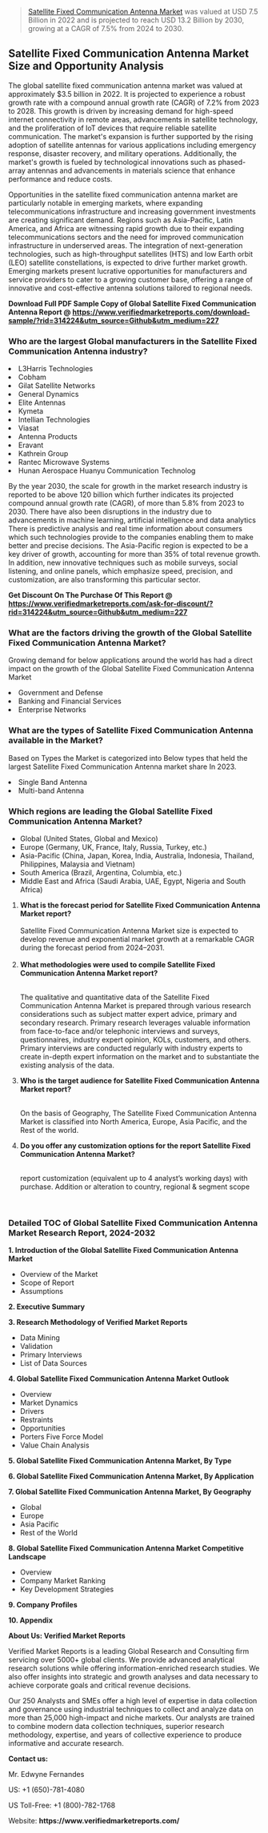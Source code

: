 <blockquote><p><p><a href="https://www.verifiedmarketreports.com/download-sample/?rid=314224&utm_source=Github&utm_medium=227" target="_blank">Satellite Fixed Communication Antenna Market</a> was valued at USD 7.5 Billion in 2022 and is projected to reach USD 13.2 Billion by 2030, growing at a CAGR of 7.5% from 2024 to 2030.</p></blockquote><p><h2>Satellite Fixed Communication Antenna Market Size and Opportunity Analysis</h2><p>The global satellite fixed communication antenna market was valued at approximately $3.5 billion in 2022. It is projected to experience a robust growth rate with a compound annual growth rate (CAGR) of 7.2% from 2023 to 2028. This growth is driven by increasing demand for high-speed internet connectivity in remote areas, advancements in satellite technology, and the proliferation of IoT devices that require reliable satellite communication. The market's expansion is further supported by the rising adoption of satellite antennas for various applications including emergency response, disaster recovery, and military operations. Additionally, the market's growth is fueled by technological innovations such as phased-array antennas and advancements in materials science that enhance performance and reduce costs.</p><p>Opportunities in the satellite fixed communication antenna market are particularly notable in emerging markets, where expanding telecommunications infrastructure and increasing government investments are creating significant demand. Regions such as Asia-Pacific, Latin America, and Africa are witnessing rapid growth due to their expanding telecommunications sectors and the need for improved communication infrastructure in underserved areas. The integration of next-generation technologies, such as high-throughput satellites (HTS) and low Earth orbit (LEO) satellite constellations, is expected to drive further market growth. Emerging markets present lucrative opportunities for manufacturers and service providers to cater to a growing customer base, offering a range of innovative and cost-effective antenna solutions tailored to regional needs.</p></p><p class=""><strong>Download Full PDF Sample Copy of Global Satellite Fixed Communication Antenna Report @ <a href="https://www.verifiedmarketreports.com/download-sample/?rid=314224&amp;utm_source=Github&amp;utm_medium=227" target="_blank">https://www.verifiedmarketreports.com/download-sample/?rid=314224&amp;utm_source=Github&amp;utm_medium=227</a></strong></p><h3 id="" class="">Who are the largest Global manufacturers in the Satellite Fixed Communication Antenna industry?</h3><p><li>L3Harris Technologies</li><li> Cobham</li><li> Gilat Satellite Networks</li><li> General Dynamics</li><li> Elite Antennas</li><li> Kymeta</li><li> Intellian Technologies</li><li> Viasat</li><li> Antenna Products</li><li> Eravant</li><li> Kathrein Group</li><li> Rantec Microwave Systems</li><li> Hunan Aerospace Huanyu Communication Technolog</li></p><div class=""><div class="" dir="" data-message-author-role="" data-message-id="" data-message-model-slug=""><div class=""><div class=""><div class=""><div class="" dir="" data-message-author-role="" data-message-id="" data-message-model-slug=""><div class=""><div class=""><p>By the year 2030, the scale for growth in the market research industry is reported to be above 120 billion which further indicates its projected compound annual growth rate (CAGR), of more than 5.8% from 2023 to 2030. There have also been disruptions in the industry due to advancements in machine learning, artificial intelligence and data analytics There is predictive analysis and real time information about consumers which such technologies provide to the companies enabling them to make better and precise decisions. The Asia-Pacific region is expected to be a key driver of growth, accounting for more than 35% of total revenue growth. In addition, new innovative techniques such as mobile surveys, social listening, and online panels, which emphasize speed, precision, and customization, are also transforming this particular sector.</p><p><strong>Get Discount On The Purchase Of This Report @&nbsp; <a href="https://www.verifiedmarketreports.com/ask-for-discount/?rid=314224&amp;utm_source=Github&amp;utm_medium=227" target="_blank">https://www.verifiedmarketreports.com/ask-for-discount/?rid=314224&amp;utm_source=Github&amp;utm_medium=227</a></strong></p></div></div></div></div></div></div></div></div><h3 id="" class="">What are the factors driving the growth of the Global Satellite Fixed Communication Antenna Market?</h3><p id="" class="">Growing demand for below applications around the world has had a direct impact on the growth of the Global Satellite Fixed Communication Antenna Market</p><p id="" class=""><li>Government and Defense</li><li> Banking and Financial Services</li><li> Enterprise Networks</li></p><h3 id="" class="">What are the types of Satellite Fixed Communication Antenna available in the Market?</h3><p id="" class="">Based on Types the Market is categorized into Below types that held the largest Satellite Fixed Communication Antenna market share In 2023.</p><p id="" class=""><li>Single Band Antenna</li><li> Multi-band Antenna</li></p><h3 id="" class="">Which regions are leading the Global Satellite Fixed Communication Antenna Market?</h3><ul><li>Global (United States, Global and Mexico)</li><li>Europe (Germany, UK, France, Italy, Russia, Turkey, etc.)</li><li>Asia-Pacific (China, Japan, Korea, India, Australia, Indonesia, Thailand, Philippines, Malaysia and Vietnam)</li><li>South America (Brazil, Argentina, Columbia, etc.)</li><li>Middle East and Africa (Saudi Arabia, UAE, Egypt, Nigeria and South Africa)</li></ul><p><ol><li><strong>What is the forecast period for Satellite Fixed Communication Antenna Market report?<br /></strong><br /><span data-sheets-root="1" data-sheets-value="{&quot;1&quot;:2,&quot;2&quot;:&quot;XXXX size is expected to develop revenue and exponential market growth at a remarkable CAGR during the forecast period from 2024&ndash;2030.&quot;}" data-sheets-userformat="{&quot;2&quot;:12674,&quot;4&quot;:{&quot;1&quot;:2,&quot;2&quot;:16776960},&quot;10&quot;:2,&quot;11&quot;:0,&quot;15&quot;:&quot;Arial&quot;,&quot;16&quot;:12}">Satellite Fixed Communication Antenna Market size is expected to develop revenue and exponential market growth at a remarkable CAGR during the forecast period from 2024&ndash;2031.</span><br /><br /></li><li><strong>What methodologies were used to compile Satellite Fixed Communication Antenna Market report?<br /><br /></strong><p>The qualitative and quantitative data of the&nbsp;Satellite Fixed Communication Antenna Market is prepared through various research considerations such as subject matter expert advice, primary and secondary research. Primary research leverages valuable information from face-to-face and/or telephonic interviews and surveys, questionnaires, industry expert opinion, KOLs, customers, and others. Primary interviews are conducted regularly with industry experts to create in-depth expert information on the market and to substantiate the existing analysis of the data.&nbsp;</p></li><li><strong>Who is the target audience for Satellite Fixed Communication Antenna Market report?<br /><br /></strong><p>On the basis of Geography, The&nbsp;Satellite Fixed Communication Antenna Market is classified into North America, Europe, Asia Pacific, and the Rest of the world.</p></li><li><strong>Do you offer any customization options for the report Satellite Fixed Communication Antenna Market?<br /><br /></strong><p>report customization (equivalent up to 4 analyst&rsquo;s working days) with purchase. Addition or alteration to country, regional &amp; segment scope</p><p>&nbsp;</p></li></ol></p><h3 id="" class="">Detailed TOC of Global Satellite Fixed Communication Antenna Market Research Report, 2024-2032</h3><p id="" class=""><strong>1. Introduction of the Global Satellite Fixed Communication Antenna Market</strong></p><ul><li>Overview of the Market</li><li>Scope of Report</li><li>Assumptions</li></ul><p id="" class=""><strong>2. Executive Summary</strong></p><p id="" class=""><strong>3. Research Methodology of&nbsp;Verified Market Reports</strong></p><ul><li>Data Mining</li><li>Validation</li><li>Primary Interviews</li><li>List of Data Sources</li></ul><p id="" class=""><strong>4. Global Satellite Fixed Communication Antenna Market Outlook</strong></p><ul><li>Overview</li><li>Market Dynamics</li><li>Drivers</li><li>Restraints</li><li>Opportunities</li><li>Porters Five Force Model</li><li>Value Chain Analysis</li></ul><p id="" class=""><strong>5. Global Satellite Fixed Communication Antenna Market, By&nbsp;Type</strong></p><p id="" class=""><strong>6. Global Satellite Fixed Communication Antenna Market, By Application</strong></p><p id="" class=""><strong>7. Global Satellite Fixed Communication Antenna Market, By Geography</strong></p><ul><li>Global</li><li>Europe</li><li>Asia Pacific</li><li>Rest of the World</li></ul><p id="" class=""><strong>8. Global Satellite Fixed Communication Antenna Market Competitive Landscape</strong></p><ul><li>Overview</li><li>Company Market Ranking</li><li>Key Development Strategies</li></ul><p id="" class=""><strong>9. Company Profiles</strong></p><p id="" class=""><strong>10. Appendix</strong></p><p id="" class=""><strong>About Us: Verified Market Reports</strong></p><p id="" class="">Verified Market Reports is a leading Global Research and Consulting firm servicing over 5000+ global clients. We provide advanced analytical research solutions while offering information-enriched research studies. We also offer insights into strategic and growth analyses and data necessary to achieve corporate goals and critical revenue decisions.</p><p id="" class="">Our 250 Analysts and SMEs offer a high level of expertise in data collection and governance using industrial techniques to collect and analyze data on more than 25,000 high-impact and niche markets. Our analysts are trained to combine modern data collection techniques, superior research methodology, expertise, and years of collective experience to produce informative and accurate research.</p><p id="" class=""><strong>Contact us:</strong></p><p id="" class="">Mr. Edwyne Fernandes</p><p id="" class="">US: +1 (650)-781-4080</p><p id="" class="">US Toll-Free: +1 (800)-782-1768</p><p id="" class="">Website: <a target="" data-test-app-aware-link=""><strong>https://www.verifiedmarketreports.com/</strong></a></p>

